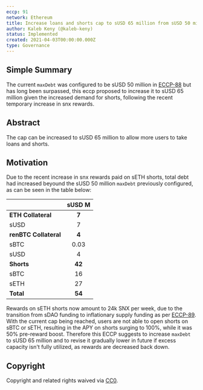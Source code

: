 ```yaml
---
eccp: 91
network: Ethereum
title: Increase loans and shorts cap to sUSD 65 million from sUSD 50 million
author: Kaleb Keny (@kaleb-keny)
status: Implemented
created: 2021-04-03T00:00:00.000Z
type: Governance
---
```


<!--You can leave these HTML comments in your merged ECCP and delete the visible duplicate text guides, they will not appear and may be helpful to refer to if you edit it again. This is the suggested template for new ECCPs. Note that an ECCP number will be assigned by an editor. When opening a pull request to submit your ECCP, please use an abbreviated title in the filename, `eccp-draft_title_abbrev.md`. The title should be 44 characters or less.-->

## Simple Summary

<!--"If you can't explain it simply, you don't understand it well enough." Provide a simplified and layman-accessible explanation of the ECCP.-->

The current `maxDebt` was configured to be sUSD 50 million in [ECCP-88](https://eips.elysian.finance/ECCP/eccp-88) but has long been surpassed, this eccp proposed to increase it to sUSD 65 million given the increased demand for shorts, following the recent temporary increase in snx rewards.

## Abstract

<!--A short (~200 word) description of the variable change proposed.-->

The cap can be increased to sUSD 65 million to allow more users to take loans and shorts.

## Motivation

<!--The motivation is critical for ECCPs that want to update variables within Elysian. It should clearly explain why the existing variable is not incentive aligned. ECCP submissions without sufficient motivation may be rejected outright.-->

Due to the recent increase in snx rewards paid on sETH shorts, total debt had increased beyound the sUSD 50 million `maxDebt` previously configured, as can be seen in the table below:

|                       | **sUSD M** |
| --------------------- | :--------: |
| **ETH Collateral**    |   **7**    |
| sUSD                  |     7      |
| **renBTC Collateral** |   **4**    |
| sBTC                  |    0.03    |
| sUSD                  |     4      |
| **Shorts**            |   **42**   |
| sBTC                  |     16     |
| sETH                  |     27     |
| **Total**             |   **54**   |

Rewards on sETH shorts now amount to 24k SNX per week, due to the transition from sDAO funding to inflationary supply funding as per [ECCP-89](https://eips.elysian.finance/ECCP/eccp-89). With the current cap being reached, users are not able to open shorts on sBTC or sETH, resulting in the APY on shorts surging to 100%, while it was 50% pre-reward boost. Therefore this ECCP suggests to increase `maxDebt` to sUSD 65 million and to revise it gradually lower in future if excess capacity isn't fully utilized, as rewards are decreased back down.

## Copyright

Copyright and related rights waived via [CC0](https://creativecommons.org/publicdomain/zero/1.0/).
